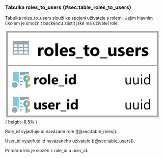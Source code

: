 
### Tabulka roles_to_users {#sec:table_roles_to_users}

Tabulka roles_to_users slouží ke spojení uživatele s rolemi.
Jejím hlavním úkolem je umožnit backendu zjistit jaké má uživatel role.

![Tabulka roles_to_users](../../../../pictures/databaze/tables/roles_to_users.png){ height=8.5% }

Role_id vyjadřuje id navázané role ([@sec:table_roles]).

User_id vyjadřuje id navázaného uživatele ([@sec:table_users]).

Primární klíč je složen z role_id a user_id.

